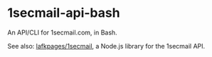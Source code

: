 # 1secmail-api-bash

An API/CLI for 1secmail.com, in Bash.

See also: [lafkpages/1secmail](https://github.com/lafkpages/1secmail), a Node.js library for the 1secmail API.
